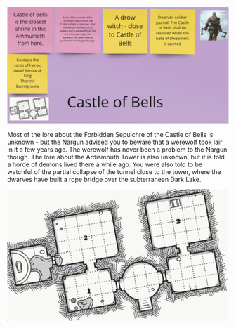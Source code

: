 ![](_aux/Pasted%20image%2020230327224311.png)

Most of the lore about the Forbidden Sepulchre of the Castle of Bells is unknown - but the Nargun advised you to beware that a werewolf took lair in it a few years ago. The werewolf has never been a problem to the Nargun though. The lore about the Ardismouth Tower is also unknown, but it is told a horde of demons lived there a while ago. You were also told to be watchful of the partial collapse of the tunnel close to the tower, where the dwarves have built a rope bridge over the subterranean Dark Lake. 

![](_aux/Pasted%20image%2020230327224435.png)

